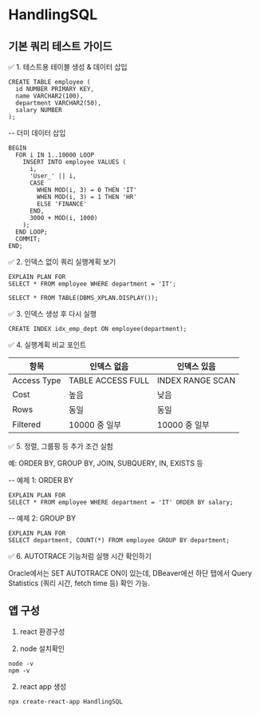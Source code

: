 ﻿# HandlingSQL

## 기본 쿼리 테스트 가이드

✅ 1. 테스트용 테이블 생성 & 데이터 삽입

```
CREATE TABLE employee (
  id NUMBER PRIMARY KEY,
  name VARCHAR2(100),
  department VARCHAR2(50),
  salary NUMBER
);
```

-- 더미 데이터 삽입
```
BEGIN
  FOR i IN 1..10000 LOOP
    INSERT INTO employee VALUES (
      i,
      'User_' || i,
      CASE 
        WHEN MOD(i, 3) = 0 THEN 'IT'
        WHEN MOD(i, 3) = 1 THEN 'HR'
        ELSE 'FINANCE'
      END,
      3000 + MOD(i, 1000)
    );
  END LOOP;
  COMMIT;
END;
```

✅ 2. 인덱스 없이 쿼리 실행계획 보기

```
EXPLAIN PLAN FOR
SELECT * FROM employee WHERE department = 'IT';

SELECT * FROM TABLE(DBMS_XPLAN.DISPLAY());
```

✅ 3. 인덱스 생성 후 다시 실행

```
CREATE INDEX idx_emp_dept ON employee(department);
```

✅ 4. 실행계획 비교 포인트

|항목|인덱스 없음|인덱스 있음|
|------|-------------|----------------|
|Access Type|TABLE ACCESS FULL|INDEX RANGE SCAN|
|Cost|높음|낮음|
|Rows|동일|동일|
|Filtered|10000 중 일부|	10000 중 일부|

✅ 5. 정렬, 그룹핑 등 추가 조건 실험

예: ORDER BY, GROUP BY, JOIN, SUBQUERY, IN, EXISTS 등

-- 예제 1: ORDER BY
```
EXPLAIN PLAN FOR
SELECT * FROM employee WHERE department = 'IT' ORDER BY salary;
```

-- 예제 2: GROUP BY
```
EXPLAIN PLAN FOR
SELECT department, COUNT(*) FROM employee GROUP BY department;
```

✅ 6. AUTOTRACE 기능처럼 실행 시간 확인하기

Oracle에서는 SET AUTOTRACE ON이 있는데,
DBeaver에선 하단 탭에서 Query Statistics (쿼리 시간, fetch time 등) 확인 가능.


## 앱 구성

1. react 환경구성

  1. node 설치확인
  ```
  node -v
  npm -v
  ```

  2. react app 생성
  ```
  npx create-react-app HandlingSQL
  ```

